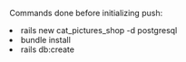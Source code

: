 Commands done before initializing push:


<li>rails new cat_pictures_shop -d postgresql</li>
<li>bundle install</li>
<li>rails db:create</li>
